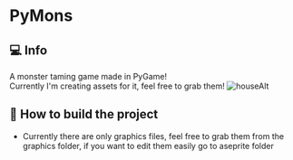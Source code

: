 # PyMons
## :computer: Info
A monster taming game made in PyGame!<br>
Currently I'm creating assets for it, feel free to grab them!
![houseAlt](https://github.com/user-attachments/assets/d93059b6-c560-40df-a7ce-72d28d20ca49)



## :hammer: How to build the project
- Currently there are only graphics files, feel free to grab them from the graphics folder, if you want to edit them easily go to aseprite folder
